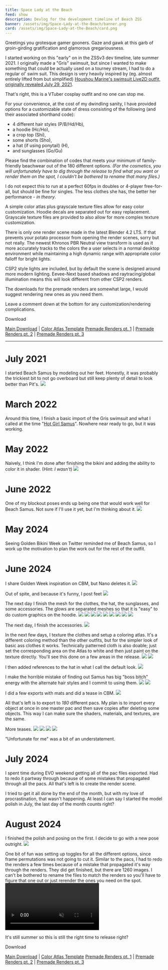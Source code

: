 ```yaml
---
title: Space Lady at the Beach
feed: show
description: Devlog for the development timeline of Beach ZSS
banner: /assets/img/Space-Lady-at-the-Beach/banner.png
card: /assets/img/Space-Lady-at-the-Beach/card.png
---
```

Greetings you grotesque gamer gooners. Gaze and gawk at this garb of groin-girding gratification and glamorous gregariousness.

I started working on this "early" on in the ZSSv3 dev timeline, late summer 2021. I originally made a "Gris" swimsuit, but since I wanted to make something that could be actually used on a tourney stream, I had to do a regular ol' swim suit. This design is very heavily inspired by (eg. almost entirely lifted from but simplified) [Houshou Marine's swimsuit Live2D outfit, originally revealed July 29, 2021](https://www.youtube.com/watch?v=p1-t-U8VvqA&t=2524s). 

That's right, this is a VTuber cosplay outfit and no one can stop me.

For your convenience, at the cost of my dwindling sanity, I have provided options for a customizable state of dress consisting of the following (and their associated shorthand code):

- 4 different hair styles (P/B/Hd/Hb),
- a hoodie (Hc/Ho),
- a crop top (Shi),
- some shorts (Sho),
- a hat (if using ponytail) (H),
- and sunglasses (Go/Gu)

Please find the combination of codes that meets your minimum of family-friendly beachwear out of the 180 different options. *(For the cosmetics, you will unfortunately have to dig through the release to find what you want or render them on the spot, I couldn't be bothered to rename that many files.)*

I do not expect this to run at a perfect 60fps in doubles or 4-player free-for-all, but should be fine for singles. The less clothes she has, the better her performance - *in theory*.

A simple color atlas plus grayscale texture files allow for easy color customization. Hoodie decals are separated out for easy replacement. Grayscale texture files are provided to also allow for more complex texture customization.

There is only one render scene made in the latest Blender 4.2 LTS. If that prevents your potato processor from opening the render scenes, sorry but not really. The newest Khronos PBR Neutral view transform is used as it more accurately tracks to the colors the a user selects in a normal desktop environment while maintaining a high dynamic range with appropriate color falloff for bright lights. 

CSP2 style lights are included, but by default the scene is designed around more modern lighting. Eevee-Next based shadows and raytracing/global illumination means this will look different from other CSP2 renders.

The downloads for the premade renders are somewhat large, I would suggest rendering new ones as you need them.

Leave a comment down at the bottom for any customization/rendering complications.

Download

[Main Download](/assets/archive/ZSSBeach.zip) | [Color Atlas Template](/assets/img/Space-Lady-at-the-Beach/ColorAtlasTemplate.png)
[Premade Renders pt. 1](/assets/archive/ZSSBeach-Render.7z.001) | [Premade Renders pt. 2](/assets/archive/ZSSBeach-Render.7z.002) | [Premade Renders pt. 3](/assets/archive/ZSSBeach-Render.7z.003)


---
# July 2021
I started Beach Samus by modeling out her feet. Honestly, it was probably the trickiest bit to not go overboard but still keep plenty of detail to look better than Pit's.
<img src="/assets/img/Space-Lady-at-the-Beach/Pasted_image_20240626052330.png" loading="lazy"/>

# March 2022
Around this time, I finish a basic import of the Gris swimsuit and what I called at the time "[Hot Girl Samus](https://www.youtube.com/watch?v=FbcLcSY2au4)". Nowhere near ready to go, but it was working.

# May 2022
Naively, I think I'm done after finishing the bikini and adding the ability to color it in shader. (Hint: *I wasn't*)
<img src="/assets/img/Space-Lady-at-the-Beach/Pasted_image_20240626052820.png" loading="lazy">

# June 2022
One of my blockout poses ends up being one that would work well for Beach Samus. Not sure if I'll use it yet, but I'm thinking about it.
<img src="/assets/img/Space-Lady-at-the-Beach/Pasted_image_20240626053015.png" loading="lazy">

# May 2024
Seeing Golden Bikini Week on Twitter reminded me of Beach Samus, so I work up the motivation to plan the work out for the rest of the outfit.

# June 2024
I share Golden Week inspiration on CBM, but Nano deletes it.
<img src="/assets/img/Space-Lady-at-the-Beach/Pasted_image_20240626053728.png" loading="lazy">

Out of spite, and because it's funny, I post feet 
<img src="/assets/img/Space-Lady-at-the-Beach/Pasted_image_20240626053754.png" loading="lazy">

The next day I finish the mesh for the clothes, the hat, the sunglasses, and some accessories. The glows are separated meshes so that it is "easy" to do custom graphics on the hoodie.
<img src="/assets/img/Space-Lady-at-the-Beach/Pasted_image_20240626053848.png" loading="lazy">
<img src="/assets/img/Space-Lady-at-the-Beach/Pasted_image_20240626053901.png" loading="lazy">
<img src="/assets/img/Space-Lady-at-the-Beach/Pasted_image_20240626053926.png" loading="lazy">
<img src="/assets/img/Space-Lady-at-the-Beach/Pasted_image_20240626053956.png" loading="lazy">
<img src="/assets/img/Space-Lady-at-the-Beach/Pasted_image_20240626054003.png" loading="lazy">
<img src="/assets/img/Space-Lady-at-the-Beach/Pasted_image_20240626054011.png" loading="lazy">
<img src="/assets/img/Space-Lady-at-the-Beach/Pasted_image_20240626054016.png" loading="lazy">
<img src="/assets/img/Space-Lady-at-the-Beach/Pasted_image_20240626054025.png" loading="lazy">
<img src="/assets/img/Space-Lady-at-the-Beach/Pasted_image_20240626054100.png" loading="lazy">

The next day, I finish the accessories.
<img src="/assets/img/Space-Lady-at-the-Beach/Pasted_image_20240626054149.png" loading="lazy">

In the next few days, I texture the clothes and setup a coloring atlas. It's a different coloring method than the other outfits, but for the simpler look of basic ass clothes it works. Technically patterned cloth is also doable; just set the corresponding area on the Atlas to white and then just paint on the texture directly. You'll see this done on a few areas in the release.
<img src="/assets/img/Space-Lady-at-the-Beach/Pasted_image_20240626054247.png" loading="lazy">
<img src="/assets/img/Space-Lady-at-the-Beach/Pasted_image_20240626054253.png" loading="lazy">

I then added references to the hat in what I call the default look.
<img src="/assets/img/Space-Lady-at-the-Beach/Pasted_image_20240626054324.png" loading="lazy">

I make the horrible mistake of finding out Samus has big "boss bitch" energy with the alternate hair styles and I commit to using them.
<img src="/assets/img/Space-Lady-at-the-Beach/Pasted_image_20240626054406.png" loading="lazy">
<img src="/assets/img/Space-Lady-at-the-Beach/Pasted_image_20240626054412.png" loading="lazy">

I did a few exports with mats and did a tease in CBM.
<img src="/assets/img/Space-Lady-at-the-Beach/Pasted_image_20240626054445.png" loading="lazy">

All that's left is to export to *180* different pacs. My plan is to import every object at once in one master pac and then save copies after deleting some objects. This way I can make sure the shaders, materials, and textures, are the same.

More teases.
<img src="/assets/img/Space-Lady-at-the-Beach/Pasted_image_20240802221953.png" loading="lazy">
<img src="/assets/img/Space-Lady-at-the-Beach/Pasted_image_20240802222010.png" loading="lazy">
<img src="/assets/img/Space-Lady-at-the-Beach/Pasted_image_20240802222024.png" loading="lazy">
<img src="/assets/img/Space-Lady-at-the-Beach/Pasted_image_20240802222041.png" loading="lazy">

"Unfortunate for me" was a bit of an understatement.

# July 2024
I spent time during EVO weekend getting all of the pac files exported. Had to redo it partway through because of some mistakes that propagated through all the pacs. All that's left is to create the render scene.

I tried to get it all done by the end of the month, but with my love of procrastination, that wasn't happening. At least I can say I started the model polish in July, the last day of the month counts right?

# August 2024
I finished the polish and posing on the first. I decide to go with a new pose outright. 
<img src="/assets/img/Space-Lady-at-the-Beach/Pasted_image_20240802222147.png" loading="lazy">

One bit of fun was setting up toggles for all the different options, since frame permutations was not going to cut it.
Similar to the pacs, I had to redo the renders a few times because of a mistake that propagated it's way through the renders. They did get finished, but there are 1260 images. I can't be bothered to rename the files to match the renders so you'll have to figure that one out or just rerender the ones you need on the spot.
<video autoplay muted loop>
	<source src="/assets/img/Space-Lady/Screen_Recording_2024-08-01 023152_1.mp4" type="video/mp4">
	Your browser does not support the video tag.
</video>

It's still summer so this is still the right time to release right?

Download

[Main Download](/assets/archive/ZSSBeach.zip) | [Color Atlas Template](/assets/img/Space-Lady-at-the-Beach/ColorAtlasTemplate.png)
[Premade Renders pt. 1](/assets/archive/ZSSBeach-Render.7z.001) | [Premade Renders pt. 2](/assets/archive/ZSSBeach-Render.7z.002) | [Premade Renders pt. 3](/assets/archive/ZSSBeach-Render.7z.003)